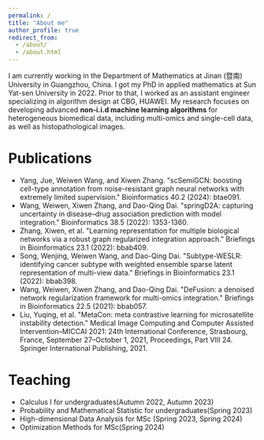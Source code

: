 ```yaml
---
permalink: /
title: "About me"
author_profile: true
redirect_from: 
  - /about/
  - /about.html
---
```


I am currently working in the Department of Mathematics at Jinan (暨南) University in Guangzhou, China. I got my PhD in applied mathematics at Sun Yat-sen University in 2022. Prior to that, I worked as an assistant engineer specializing in algorithm design at CBG, HUAWEI. My research focuses on developing advanced **non-i.i.d machine learning algorithms** for heterogeneous biomedical data, including multi-omics and single-cell data, as well as histopathological images.

Publications
======
* Yang, Jue, Weiwen Wang, and Xiwen Zhang. "scSemiGCN: boosting cell-type annotation from noise-resistant graph neural networks with extremely limited supervision." Bioinformatics 40.2 (2024): btae091.
* Wang, Weiwen, Xiwen Zhang, and Dao-Qing Dai. "springD2A: capturing uncertainty in disease–drug association prediction with model integration." Bioinformatics 38.5 (2022): 1353-1360.
* Zhang, Xiwen, et al. "Learning representation for multiple biological networks via a robust graph regularized integration approach." Briefings in Bioinformatics 23.1 (2022): bbab409.
* Song, Wenjing, Weiwen Wang, and Dao-Qing Dai. "Subtype-WESLR: identifying cancer subtype with weighted ensemble sparse latent representation of multi-view data." Briefings in Bioinformatics 23.1 (2022): bbab398.
* Wang, Weiwen, Xiwen Zhang, and Dao-Qing Dai. "DeFusion: a denoised network regularization framework for multi-omics integration." Briefings in Bioinformatics 22.5 (2021): bbab057.
* Liu, Yuqing, et al. "MetaCon: meta contrastive learning for microsatellite instability detection." Medical Image Computing and Computer Assisted Intervention–MICCAI 2021: 24th International Conference, Strasbourg, France, September 27–October 1, 2021, Proceedings, Part VIII 24. Springer International Publishing, 2021.

Teaching
======
* Calculus I for undergraduates(Autumn 2022, Autumn 2023)
* Probability and Mathematical Statistic for undergraduates(Spring 2023)
* High-dimensional Data Analysis for MSc (Spring 2023, Spring 2024)
* Optimization Methods for MSc(Spring 2024)
